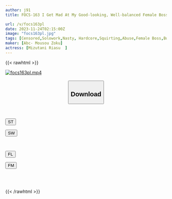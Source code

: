 ```yaml
---
author: j91
title: FOCS-163 I Get Mad At My Good-looking, Well-balanced Female Boss! Her Huge Nipples Are As Sensitive As A Clitoris And Will Make You Go Crazy! Pride Collapses Due To Climax Incontinence Late Night Overtime SEX Rishi Mizutani

url: /v/focs163pl
date: 2023-11-24T02:15:00Z
image: "focs163pl.jpg"
tags: [Censored,Solowork,Nasty, Hardcore,Squirting,Abuse,Female Boss,Business Attire	 ]
maker: [Abc- Mousou Zoku]
actress: [Mizutani Riasu  ]
---
```



{{< rawhtml >}}

<div class="video" data-videoid="gVGXLdW4jpt4k8">
    <a href="javascript:;">
        <img src="/v/focs163pl/focs163pl.jpg" width="WIDTH" height="HEIGHT" alt="focs163pl.mp4" loading="lazy">
    </a>
</div>

<script type="text/javascript" src="https://j91.asia/asset/on-demand-st.js"></script>

<br>
  <link rel="stylesheet" href="https://j91.asia/asset/bs5.css">
  
  <center>
  <button class="btn btn-primary" type="button" data-bs-toggle="collapse" data-bs-target=".multi-collapse" aria-expanded="false" aria-controls="multiCollapseExample1 multiCollapseExample2"><h2>Download</h2></button></center>
</p>
<div class="row">
  <div class="col">
    <div class="collapse multi-collapse" id="multiCollapseExample1">
      <div class="card card-body">
	      	      <br>
<div class="buttons">  
<p><a href="https://streamtape.to/v/gVGXLdW4jpt4k8" target="_blank"><button class="btn-hover color-3"><i class="fa fa-download"></i> ST</button></a></p>
<p><a href="https://flaswish.com/gyv6nkkcqpat" target="_blank"><button class="btn-hover color-2"><i class="fa fa-download"></i> SW</button></a></p></div>
    </div>
  </div>
</div>
  <div class="col">
    <div class="collapse multi-collapse" id="multiCollapseExample2">
      <div class="card card-body">
	      <br>
<div class="buttons">
<p><a href="javascript:;" target="_blank"><button class="btn-hover color-9"><i class="fa fa-download"></i> FL</button></a></p>
<p><a href="javascript:;" target="_blank"><button class="btn-hover color-8"><i class="fa fa-download"></i> FM</button></a></p></div>
<br><br>
      </div>
    </div>
  </div>
</div>

{{< /rawhtml >}}
